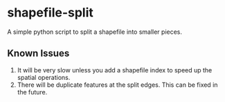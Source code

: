 shapefile-split
===============

A simple python script to split a shapefile into smaller pieces.

Known Issues
------------

1. It will be very slow unless you add a shapefile index to speed up the spatial operations.
2. There will be duplicate features at the split edges. This can be fixed in the future.

